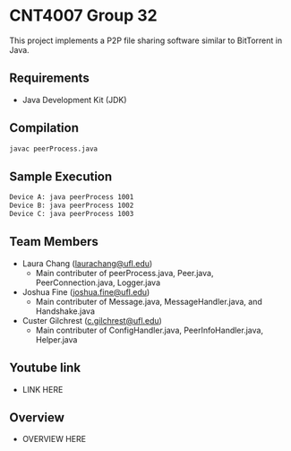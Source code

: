 # CNT4007 Group 32
This project implements a P2P file sharing software similar to BitTorrent in Java.

## Requirements
- Java Development Kit (JDK)

## Compilation
```bash
javac peerProcess.java
```

## Sample Execution
```bash
Device A: java peerProcess 1001
Device B: java peerProcess 1002
Device C: java peerProcess 1003
```

## Team Members
- Laura Chang (laurachang@ufl.edu)
    - Main contributer of peerProcess.java, Peer.java, PeerConnection.java, Logger.java
- Joshua Fine (joshua.fine@ufl.edu)
    - Main contributer of Message.java, MessageHandler.java, and Handshake.java
- Custer Gilchrest (c.gilchrest@ufl.edu)
    - Main contributer of ConfigHandler.java, PeerInfoHandler.java, Helper.java

## Youtube link
- LINK HERE

## Overview
- OVERVIEW HERE
